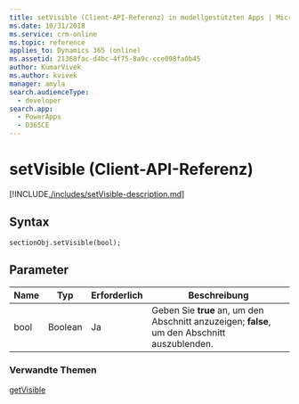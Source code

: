 ```yaml
---
title: setVisible (Client-API-Referenz) in modellgestützten Apps | MicrosoftDocs
ms.date: 10/31/2018
ms.service: crm-online
ms.topic: reference
applies_to: Dynamics 365 (online)
ms.assetid: 21368fac-d4bc-4f75-8a9c-cce098fa0b45
author: KumarVivek
ms.author: kvivek
manager: amyla
search.audienceType:
  - developer
search.app:
  - PowerApps
  - D365CE
---
```

# <a name="setvisible-client-api-reference"></a>setVisible (Client-API-Referenz)



[!INCLUDE[./includes/setVisible-description.md](./includes/setVisible-description.md)] 

## <a name="syntax"></a>Syntax

`sectionObj.setVisible(bool);`

## <a name="parameter"></a>Parameter

|Name|Typ|Erforderlich|Beschreibung|
|--|--|--|--|
|bool|Boolean|Ja|Geben Sie **true** an, um den Abschnitt anzuzeigen; **false**, um den Abschnitt auszublenden.|

### <a name="related-topics"></a>Verwandte Themen

[getVisible](getVisible.md)



